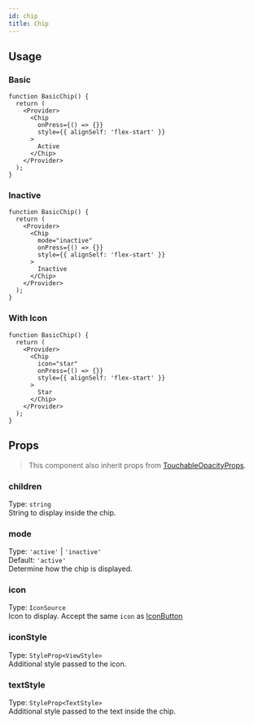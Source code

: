 ```yaml
---
id: chip 
title: Chip 
---
```


## Usage 

### Basic

```tsx live
function BasicChip() {
  return (
    <Provider>
      <Chip 
        onPress={() => {}} 
        style={{ alignSelf: 'flex-start' }}
      >
        Active
      </Chip>
    </Provider>
  );
}
```

### Inactive 

```tsx live
function BasicChip() {
  return (
    <Provider>
      <Chip 
        mode="inactive"
        onPress={() => {}} 
        style={{ alignSelf: 'flex-start' }}
      >
        Inactive
      </Chip>
    </Provider>
  );
}
```

### With Icon 

```tsx live
function BasicChip() {
  return (
    <Provider>
      <Chip 
        icon="star"
        onPress={() => {}} 
        style={{ alignSelf: 'flex-start' }}
      >
        Star 
      </Chip>
    </Provider>
  );
}
```

## Props

> This component also inherit props from [TouchableOpacityProps](https://facebook.github.io/react-native/docs/touchableopacity#props).

### children

Type: `string`  
String to display inside the chip.

### mode

Type: `'active'` | `'inactive'`  
Default: `'active'`  
Determine how the chip is displayed.

### icon

Type: `IconSource`  
Icon to display. Accept the same `icon` as [IconButton](IconButton.md)

### iconStyle

Type: `StyleProp<ViewStyle>`  
Additional style passed to the icon.

### textStyle

Type: `StyleProp<TextStyle>`  
Additional style passed to the text inside the chip.

